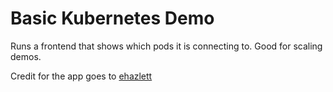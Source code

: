 # Basic Kubernetes Demo

Runs a frontend that shows which pods it is connecting to.  Good for scaling demos.

Credit for the app goes to [ehazlett](https://github.com/ehazlett/docker-demo)
